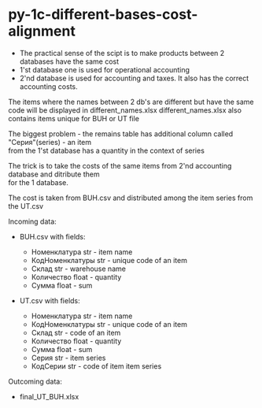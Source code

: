 # py-1c-different-bases-cost-alignment  
* The practical sense of the scipt is to make products between 2 databases have the same cost  
 * 1'st database one is used for operational accounting   
 * 2'nd database is used for accounting and taxes. It also has the correct accounting costs.  


The items where the names between 2 db's are different but have the same code will be displayed in different_names.xlsx
different_names.xlsx also contains items unique for BUH or UT file

The biggest problem - the remains table has additional column called "Серия"(series) - an item  
from the 1'st database has a quantity in the context of series  


The trick is to take the costs of the same items from 2'nd accounting database and ditribute them  
for the 1 database.  


The cost is taken from BUH.csv and distributed among the item series from the UT.csv  


Incoming data:  
* BUH.csv with fields:  
    * Номенклатура	str     - item name  
    * КодНоменклатуры str     - unique code of an item  
    * Склад	        str     - warehouse name  
    * Количество	    float   - quantity   
    * Сумма           float   - sum  
    
* UT.csv with fields:  
    * Номенклатура    str     - item name	  
    * КодНоменклатуры	str     - unique code of an item  
    * Склад	        str     - code of an item  
    * Количество	    float   - quantity   
    * Сумма	        float   - sum  
    * Серия	        str     - item series  
    * КодСерии        str     - code of item item series  
 
 
Outcoming data:  
* final_UT_BUH.xlsx    

